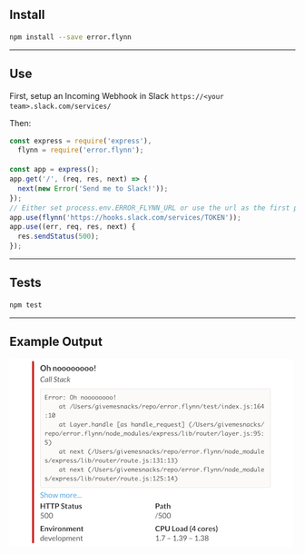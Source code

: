 ## Install
```sh
npm install --save error.flynn
```

---

## Use
First, setup an Incoming Webhook in Slack `https://<your team>.slack.com/services/`

Then:

```js
const express = require('express'),
  flynn = require('error.flynn');

const app = express();
app.get('/', (req, res, next) => {
  next(new Error('Send me to Slack!'));
});
// Either set process.env.ERROR_FLYNN_URL or use the url as the first param for flynn)
app.use(flynn('https://hooks.slack.com/services/TOKEN'));
app.use((err, req, res, next) {
  res.sendStatus(500);
});
```

---

## Tests
```sh
npm test
```

---

## Example Output

![Slack message](https://raw.githubusercontent.com/makerbot/error.flynn/gh-pages/example.png)


